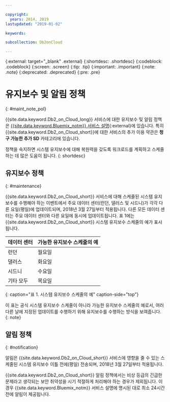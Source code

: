 ```yaml
---

copyright:
  years: 2014, 2019
lastupdated: "2019-01-02"

keywords: 

subcollection: Db2onCloud

---
```


<!-- Attribute definitions --> 
{:external: target="_blank" .external}
{:shortdesc: .shortdesc}
{:codeblock: .codeblock}
{:screen: .screen}
{:tip: .tip}
{:important: .important}
{:note: .note}
{:deprecated: .deprecated}
{:pre: .pre}

# 유지보수 및 알림 정책
{: #maint_note_pol}

{{site.data.keyword.Db2_on_Cloud_long}} 서비스에 대한 유지보수 및 알림 정책은 [{{site.data.keyword.Bluemix_notm}} 서비스 설명](http://www.ibm.com/software/sla/sladb.nsf/sla/bm?OpenDocument){:external}에 있습니다. 특히 {{site.data.keyword.Db2_on_Cloud_short}}에 대한 서비스의 추가 이용 약관은 **청구 가능한 추가 SD** 카테고리에 있습니다. 

정책을 숙지하면 시스템 유지보수에 대해 복원력을 갖도록 워크로드를 계획하고 스케줄하는 데 많은 도움이 됩니다.
{: shortdesc}

## 유지보수 정책
{: #maintenance}

{{site.data.keyword.Db2_on_Cloud_short}} 서비스에 대해 스케줄된 시스템 유지보수를 수행해야 하는 이벤트에서 주요 데이터 센터(런던, 댈러스 및 시드니)가 각각 다른 요일(평일)에 업데이트되며, 2018년 3월 27일부터 적용됩니다. 다른 모든 데이터 센터는 주요 데이터 센터와 다른 요일에 동시에 업데이트됩니다. 표 1에는 {{site.data.keyword.Db2_on_Cloud_short}} 시스템 유지보수 스케줄의 예가 표시됩니다.

| 데이터 센터 | 가능한 유지보수 스케줄의 예 |
|-------------|-----------------------------|
|   런던 | 월요일 |
| 댈러스 | 화요일 |
| 시드니 | 수요일 |
|기타 모두 | 목요일 |
{: caption="표 1. 시스템 유지보수 스케줄의 예" caption-side="top"}

이 표는 공식 시스템 유지보수 스케줄이 아니라 가능한 유지보수 스케줄의 예로서, 여러 다른 날에 지정된 업데이트를 수행하기 위해 유지보수를 수행하는 방식을 보여줍니다.
{: note}

## 알림 정책
{: #notification}

알림은 {{site.data.keyword.Db2_on_Cloud_short}} 서비스에 영향을 줄 수 있는 스케줄된 시스템 유지보수 이틀 전에(평일) 전송되며, 2018년 3월 27일부터 적용됩니다. 

{{site.data.keyword.Db2_on_Cloud_short}} 알림 정책에서는 비상 등급의 긴급한 문제라고 생각되는 보안 취약성을 시기 적절하게 처리해야 하는 경우가 제외됩니다. 이 경우 {{site.data.keyword.Bluemix_notm}} 서비스 설명에 명시된 대로 최소 24시간 전에 알림이 제공됩니다.
